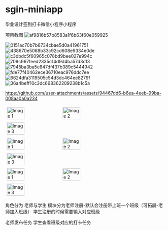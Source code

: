 # sgin-miniapp
毕业设计签到打卡微信小程序小程序

项目截图
![af9816b57b8583a1f6b63f60e059925](https://github.com/user-attachments/assets/94467dd6-b6ea-4eeb-99ba-008aa0a0a234)

![0151ac70b7b6734cbae5d0a41961751](https://github.com/user-attachments/assets/e23ec993-9d4c-422e-8e0a-724369fbfea1)
![438670e5068b33c92cd608e9334e0de](https://github.com/user-attachments/assets/35ff156e-d308-4e6d-896e-70936c46387a)
![c3dbdc5f60965c078bd9bee027e994c](https://github.com/user-attachments/assets/b2db9895-f3db-4220-8b0e-2723355e0276)
![709c967feed2335c14d9d4ba57d3c13](https://github.com/user-attachments/assets/fc1162c4-be90-4605-b64c-e1e1e3043008)
![7945ba3ba5e847df437b389c5444942](https://github.com/user-attachments/assets/58c97d01-e2c1-4fa2-809e-6655df7a0efe)
![fde77f40462ece36710eac976ddc7ee](https://github.com/user-attachments/assets/d3a47407-051f-440f-bf7e-30d966f1fa1e)
![6624dfa3119505c54d3dc464ee8279f](https://github.com/user-attachments/assets/3f3e3325-0747-4369-8c2e-1a667a1c26af)
![36a4beff10c3dc668362209238b1c5a](https://github.com/user-attachments/assets/efb5cc8e-8de1-484f-8732-8824c3e08f29)

https://github.com/user-attachments/assets/94467dd6-b6ea-4eeb-99ba-008aa0a0a234

<div style="display: flex; flex-wrap: wrap;">
  <img src="https://github.com/user-attachments/assets/94467dd6-b6ea-4eeb-99ba-008aa0a0a234" alt="Image 1" style="width: 33%; height: auto; margin: 5px;">
  <img src="https://github.com/user-attachments/assets/e23ec993-9d4c-422e-8e0a-724369fbfea1" alt="Image 2" style="width: 33%; height: auto; margin: 5px;">
  <img src="https://github.com/user-attachments/assets/35ff156e-d308-4e6d-896e-70936c46387a" alt="Image 3" style="width: 33%; height: auto; margin: 5px;">
</div>

<div style="display: flex; flex-wrap: wrap;">
  <img src="https://github.com/user-attachments/assets/b2db9895-f3db-4220-8b0e-2723355e0276" alt="Image 1" style="width: 33%; height: auto; margin: 5px;">
  <img src="https://github.com/user-attachments/assets/fc1162c4-be90-4605-b64c-e1e1e3043008" alt="Image 2" style="width: 33%; height: auto; margin: 5px;">
  <img src="https://github.com/user-attachments/assets/58c97d01-e2c1-4fa2-809e-6655df7a0efe" alt="Image 3" style="width: 33%; height: auto; margin: 5px;">
</div>

<div style="display: flex; flex-wrap: wrap;">
  <img src="https://github.com/user-attachments/assets/d3a47407-051f-440f-bf7e-30d966f1fa1e" alt="Image 1" style="width: 33%; height: auto; margin: 5px;">
  <img src="https://github.com/user-attachments/assets/3f3e3325-0747-4369-8c2e-1a667a1c26af" alt="Image 2" style="width: 33%; height: auto; margin: 5px;">
  <img src="https://github.com/user-attachments/assets/efb5cc8e-8de1-484f-8732-8824c3e08f29" alt="Image 3" style="width: 33%; height: auto; margin: 5px;">
</div>

角色分为 老师与学生
模块分为老师注册-默认会注册带上班一个班级（可拓展-老师加入班级）
学生注册的时候需要输入对应班级


老师发布任务
学生查看班级对应的打卡任务
